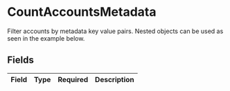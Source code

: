 # CountAccountsMetadata

Filter accounts by metadata key value pairs. Nested objects can be used as seen in the example below.


## Fields

| Field       | Type        | Required    | Description |
| ----------- | ----------- | ----------- | ----------- |